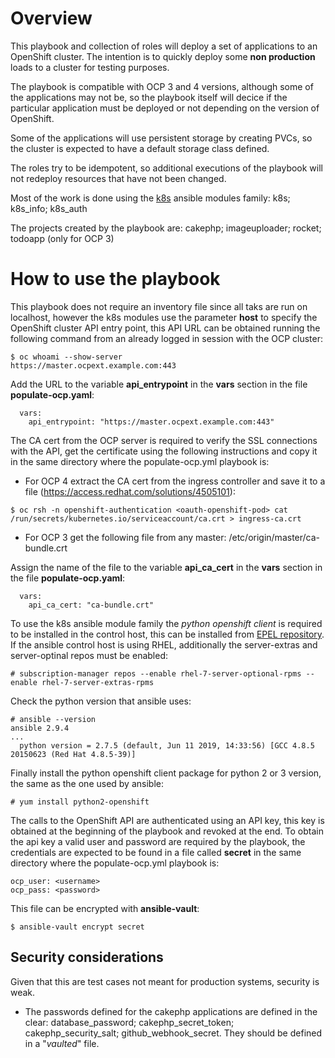 # Overview

This playbook and collection of roles will deploy a set of applications to an OpenShift cluster.  The intention is to quickly deploy some **non production** loads to a cluster for testing purposes.

The playbook is compatible with OCP 3 and 4 versions, although some of the applications may not be, so the playbook itself will decice if the particular application must be deployed or not depending on the version of OpenShift. 

Some of the applications will use persistent storage by creating PVCs, so the cluster is expected to have a default storage class defined.

The roles try to be idempotent, so additional executions of the playbook will not redeploy resources that have not been changed.

Most of the work is done using the [k8s](https://docs.ansible.com/ansible/latest/modules/k8s_module.html#k8s-module) ansible modules family: k8s; k8s_info; k8s_auth   

The projects created by the playbook are:  cakephp; imageuploader; rocket; todoapp (only for OCP 3)

# How to use the playbook

This playbook does not require an inventory file since all taks are run on localhost, however the k8s modules use the parameter **host** to specify the OpenShift cluster API entry point, this API URL can be obtained running the following command from an already logged in session with the OCP cluster:

```
$ oc whoami --show-server
https://master.ocpext.example.com:443
```
Add the URL to the variable **api_entrypoint** in the **vars** section in the file **populate-ocp.yaml**:

```
  vars:
    api_entrypoint: "https://master.ocpext.example.com:443"
```

The CA cert from the OCP server is required to verify the SSL connections with the API, get the certificate using the following instructions and copy it in the same directory where the populate-ocp.yml playbook is:

* For OCP 4 extract the CA cert from the ingress controller and save it to a file (https://access.redhat.com/solutions/4505101):

```
$ oc rsh -n openshift-authentication <oauth-openshift-pod> cat /run/secrets/kubernetes.io/serviceaccount/ca.crt > ingress-ca.crt
```

* For OCP 3 get the following file from any master: /etc/origin/master/ca-bundle.crt

Assign the name of the file to the variable **api_ca_cert** in the **vars** section in the file **populate-ocp.yaml**:

```
  vars:
    api_ca_cert: "ca-bundle.crt"
```

To use the k8s ansible module family the _python openshift client_ is required to be installed in the control host, this can be installed from [EPEL repository](https://fedoraproject.org/wiki/EPEL). If the ansible control host is using RHEL, additionally the server-extras and server-optinal repos must be enabled:

```
# subscription-manager repos --enable rhel-7-server-optional-rpms --enable rhel-7-server-extras-rpms
```

Check the python version that ansible uses:

```
# ansible --version
ansible 2.9.4
...
  python version = 2.7.5 (default, Jun 11 2019, 14:33:56) [GCC 4.8.5 20150623 (Red Hat 4.8.5-39)]
```

Finally install the python openshift client package for python 2 or 3 version, the same as the one used by ansible:

```
# yum install python2-openshift
```

The calls to the OpenShift API are authenticated using an API key, this key is obtained at the beginning of the playbook and revoked at the end.  To obtain the api key a valid user and password are required by the playbook, the credentials are expected to be found in a file called **secret** in the same directory where the populate-ocp.yml playbook is:

```
ocp_user: <username>
ocp_pass: <password>
```
This file can be encrypted with **ansible-vault**:

```
$ ansible-vault encrypt secret
```

## Security considerations

Given that this are test cases not meant for production systems, security is weak. 

* The passwords defined for the cakephp applications are defined in the clear: database_password; cakephp_secret_token; cakephp_security_salt; github_webhook_secret.  They should be defined in a "_vaulted_" file.
